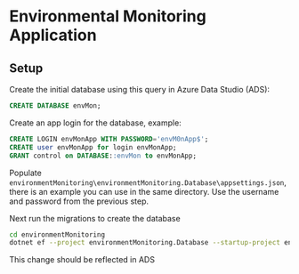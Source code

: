 # Environmental Monitoring Application

## Setup

Create the initial database using this query in Azure Data Studio (ADS):
```sql
CREATE DATABASE envMon;
```

Create an app login for the database, example:
```sql
CREATE LOGIN envMonApp WITH PASSWORD='envM0nApp$';
CREATE user envMonApp for login envMonApp;
GRANT control on DATABASE::envMon to envMonApp;
```

Populate `environmentMonitoring\environmentMonitoring.Database\appsettings.json`, there is an example you can use in the same directory. Use the username and password from the previous step.

Next run the migrations to create the database
```sh
cd environmentMonitoring
dotnet ef --project environmentMonitoring.Database --startup-project environmentMonitoring.Migrations database update
```
This change should be reflected in ADS